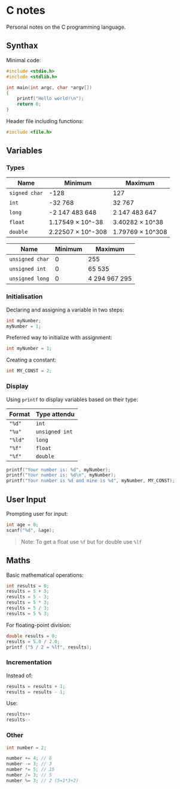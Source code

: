 # C notes

Personal notes on the C programming language.

## Synthax

Minimal code:

````c
#include <stdio.h>
#include <stdlib.h>

int main(int argc, char *argv[])
{
    printf("Hello world!\n");
    return 0;
}
````

Header file including functions:

````c
#include <file.h>
````

## Variables

### Types

| Name          | Minimum           | Maximum          |
| ------------- | ----------------- | ---------------- |
| `signed char` | -128              | 127              |
| `int`         | -32 768           | 32 767           |
| `long`        | -2 147 483 648    | 2 147 483 647    |
| `float`       | 1.17549 × 10^-38  | 3.40282 × 10^38  |
| `double`      | 2.22507 × 10^-308 | 1.79769 × 10^308 |


| Name            | Minimum | Maximum       |
| --------------- | ------- | ------------- |
| `unsigned char` | 0       | 255           |
| `unsigned int`  | 0       | 65 535        |
| `unsigned long` | 0       | 4 294 967 295 |


### Initialisation

Declaring and assigning a variable in two steps:

```c
int myNumber;
myNumber = 1;
```

Preferred way to initialize with assignment:

```c
int myNumber = 1;
```

Creating a constant:

```c
int MY_CONST = 2;
```

### Display

Using ``printf`` to display variables based on their type:

| Format  | Type attendu   |
| ------- | -------------- |
| `"%d"`  | `int`          |
| `"%u"`  | `unsigned int` |
| `"%ld"` | `long`         |
| `"%f"`  | `float`        |
| `"%f"`  | `double`       |

```c
printf("Your number is: %d", myNumber);
printf("Your number is: %d\n", myNumber);
printf("Your number is %d and mine is %d", myNumber, MY_CONST);
```

## User Input

Prompting user for input:

```c
int age = 0;
scanf("%d", &age);
```

> Note: To get a float use ``%f`` but for double use ``%lf``

## Maths

Basic mathematical operations:

```c
int results = 0;
results = 5 + 3;
results = 5 - 3;
results = 5 * 3;
results = 5 / 3;
results = 5 % 3;
```

For floating-point division:

```c
double results = 0;
results = 5.0 / 2.0;
printf ("5 / 2 = %lf", results);
```

### Incrementation

Instead of:

```c
results = results + 1;
results = results - 1;
```

Use:

```c
results++
results--
```

### Other

```c
int number = 2;

number += 4; // 6
number -= 3; // 3
number *= 5; // 15
number /= 3; // 5
number %= 3; // 2 (5=1*3+2)
```
